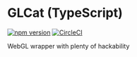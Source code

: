 # GLCat (TypeScript)

[![npm version](https://badge.fury.io/js/%40fms-cat%2Fglcat-ts.svg)](https://badge.fury.io/js/%40fms-cat%2Fglcat-ts) [![CircleCI](https://circleci.com/gh/FMS-Cat/glcat-ts.svg?style=svg)](https://circleci.com/gh/FMS-Cat/glcat-ts)

WebGL wrapper with plenty of hackability
